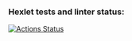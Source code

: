 ### Hexlet tests and linter status:
[![Actions Status](https://github.com/start1810/fullstack-javascript-project-46/workflows/hexlet-check/badge.svg)](https://github.com/start1810/fullstack-javascript-project-46/actions)
